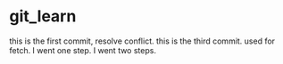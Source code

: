 # git_learn

this is the first commit, resolve conflict.
this is the third commit.
used for fetch.
I went one step.
I went two steps.
